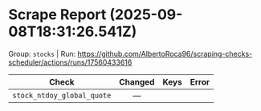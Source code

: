 # Scrape Report (2025-09-08T18:31:26.541Z)

Group: `stocks`  |  Run: https://github.com/AlbertoRoca96/scraping-checks-scheduler/actions/runs/17560433616

| Check | Changed | Keys | Error |
|---|:---:|:--|:--|
| `stock_ntdoy_global_quote` | — |  |  |
